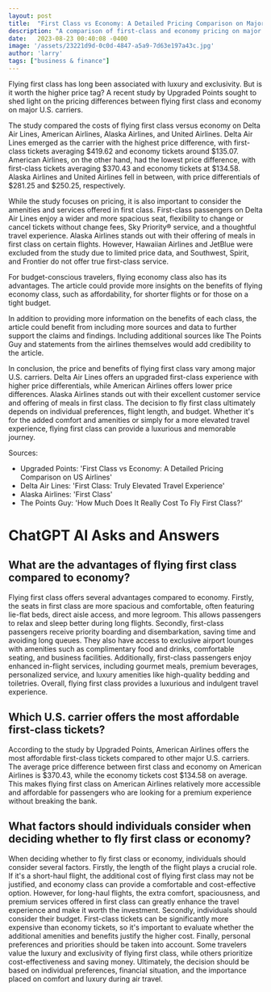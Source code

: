 ```yaml
---
layout: post
title:  "First Class vs Economy: A Detailed Pricing Comparison on Major U.S. Carriers"
description: "A comparison of first-class and economy pricing on major U.S. carriers reveals varying price differences and benefits. Find out if the luxury of first class is worth the higher price tag."
date:   2023-08-23 00:40:08 -0400
image: '/assets/23221d9d-0c0d-4847-a5a9-7d63e197a43c.jpg'
author: 'larry'
tags: ["business & finance"]
---
```


Flying first class has long been associated with luxury and exclusivity. But is it worth the higher price tag? A recent study by Upgraded Points sought to shed light on the pricing differences between flying first class and economy on major U.S. carriers.

The study compared the costs of flying first class versus economy on Delta Air Lines, American Airlines, Alaska Airlines, and United Airlines. Delta Air Lines emerged as the carrier with the highest price difference, with first-class tickets averaging $419.62 and economy tickets around $135.07. American Airlines, on the other hand, had the lowest price difference, with first-class tickets averaging $370.43 and economy tickets at $134.58. Alaska Airlines and United Airlines fell in between, with price differentials of $281.25 and $250.25, respectively.

While the study focuses on pricing, it is also important to consider the amenities and services offered in first class. First-class passengers on Delta Air Lines enjoy a wider and more spacious seat, flexibility to change or cancel tickets without change fees, Sky Priority® service, and a thoughtful travel experience. Alaska Airlines stands out with their offering of meals in first class on certain flights. However, Hawaiian Airlines and JetBlue were excluded from the study due to limited price data, and Southwest, Spirit, and Frontier do not offer true first-class service.

For budget-conscious travelers, flying economy class also has its advantages. The article could provide more insights on the benefits of flying economy class, such as affordability, for shorter flights or for those on a tight budget.

In addition to providing more information on the benefits of each class, the article could benefit from including more sources and data to further support the claims and findings. Including additional sources like The Points Guy and statements from the airlines themselves would add credibility to the article.

In conclusion, the price and benefits of flying first class vary among major U.S. carriers. Delta Air Lines offers an upgraded first-class experience with higher price differentials, while American Airlines offers lower price differences. Alaska Airlines stands out with their excellent customer service and offering of meals in first class. The decision to fly first class ultimately depends on individual preferences, flight length, and budget. Whether it's for the added comfort and amenities or simply for a more elevated travel experience, flying first class can provide a luxurious and memorable journey.

Sources:
- Upgraded Points: 'First Class vs Economy: A Detailed Pricing Comparison on US Airlines'
- Delta Air Lines: 'First Class: Truly Elevated Travel Experience'
- Alaska Airlines: 'First Class'
- The Points Guy: 'How Much Does It Really Cost To Fly First Class?'


# ChatGPT AI Asks and Answers
## What are the advantages of flying first class compared to economy?
Flying first class offers several advantages compared to economy. Firstly, the seats in first class are more spacious and comfortable, often featuring lie-flat beds, direct aisle access, and more legroom. This allows passengers to relax and sleep better during long flights. Secondly, first-class passengers receive priority boarding and disembarkation, saving time and avoiding long queues. They also have access to exclusive airport lounges with amenities such as complimentary food and drinks, comfortable seating, and business facilities. Additionally, first-class passengers enjoy enhanced in-flight services, including gourmet meals, premium beverages, personalized service, and luxury amenities like high-quality bedding and toiletries. Overall, flying first class provides a luxurious and indulgent travel experience.

## Which U.S. carrier offers the most affordable first-class tickets?
According to the study by Upgraded Points, American Airlines offers the most affordable first-class tickets compared to other major U.S. carriers. The average price difference between first class and economy on American Airlines is $370.43, while the economy tickets cost $134.58 on average. This makes flying first class on American Airlines relatively more accessible and affordable for passengers who are looking for a premium experience without breaking the bank.

## What factors should individuals consider when deciding whether to fly first class or economy?
When deciding whether to fly first class or economy, individuals should consider several factors. Firstly, the length of the flight plays a crucial role. If it's a short-haul flight, the additional cost of flying first class may not be justified, and economy class can provide a comfortable and cost-effective option. However, for long-haul flights, the extra comfort, spaciousness, and premium services offered in first class can greatly enhance the travel experience and make it worth the investment. Secondly, individuals should consider their budget. First-class tickets can be significantly more expensive than economy tickets, so it's important to evaluate whether the additional amenities and benefits justify the higher cost. Finally, personal preferences and priorities should be taken into account. Some travelers value the luxury and exclusivity of flying first class, while others prioritize cost-effectiveness and saving money. Ultimately, the decision should be based on individual preferences, financial situation, and the importance placed on comfort and luxury during air travel.

